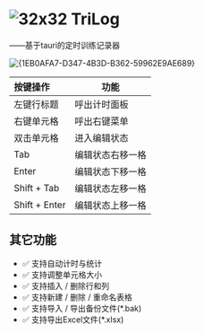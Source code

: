 # ![32x32](https://github.com/user-attachments/assets/9580848e-c90e-4c8e-a6ba-f07795424620) TriLog 
——基于tauri的定时训练记录器

![{1EB0AFA7-D347-4B3D-B362-59962E9AE689}](https://github.com/user-attachments/assets/2c4aff6a-f85f-416a-b3e1-8c5e4dd866aa)

| **按键操作**             | **功能**         |
| :----------------------- | ---------------- |
| 左键行标题               | 呼出计时面板     |
| 右键单元格               | 呼出右键菜单     |
| 双击单元格               | 进入编辑状态     |
| Tab                      | 编辑状态右移一格 |
| Enter                    | 编辑状态下移一格 |
| Shift + Tab              | 编辑状态左移一格 |
| Shift + Enter            | 编辑状态上移一格 |

## 其它功能

- ✅ 支持自动计时与统计
- ✅ 支持调整单元格大小
- ✅ 支持插入 / 删除行和列
- ✅ 支持新建 / 删除 / 重命名表格
- ✅ 支持导入 / 导出备份文件(*.bak)
- ✅ 支持导出Excel文件(*.xlsx)
